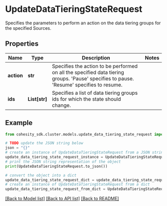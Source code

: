 # UpdateDataTieringStateRequest

Specifies the parameters to perform an action on the data tiering groups for the specified Sources.

## Properties

Name | Type | Description | Notes
------------ | ------------- | ------------- | -------------
**action** | **str** | Specifies the action to be performed on all the specified data tiering groups. &#39;Pause&#39;  specifies to pause. &#39;Resume&#39; specifies to resume. | 
**ids** | **List[str]** | Specifies a list of data tiering groups ids for which the state should change. | 

## Example

```python
from cohesity_sdk.cluster.models.update_data_tiering_state_request import UpdateDataTieringStateRequest

# TODO update the JSON string below
json = "{}"
# create an instance of UpdateDataTieringStateRequest from a JSON string
update_data_tiering_state_request_instance = UpdateDataTieringStateRequest.from_json(json)
# print the JSON string representation of the object
print(UpdateDataTieringStateRequest.to_json())

# convert the object into a dict
update_data_tiering_state_request_dict = update_data_tiering_state_request_instance.to_dict()
# create an instance of UpdateDataTieringStateRequest from a dict
update_data_tiering_state_request_from_dict = UpdateDataTieringStateRequest.from_dict(update_data_tiering_state_request_dict)
```
[[Back to Model list]](../README.md#documentation-for-models) [[Back to API list]](../README.md#documentation-for-api-endpoints) [[Back to README]](../README.md)


